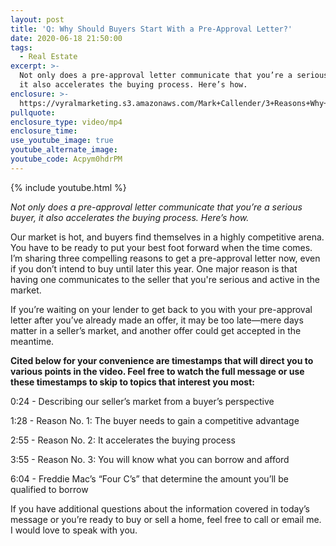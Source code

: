 ```yaml
---
layout: post
title: 'Q: Why Should Buyers Start With a Pre-Approval Letter?'
date: 2020-06-18 21:50:00
tags:
  - Real Estate
excerpt: >-
  Not only does a pre-approval letter communicate that you’re a serious buyer,
  it also accelerates the buying process. Here’s how.
enclosure: >-
  https://vyralmarketing.s3.amazonaws.com/Mark+Callender/3+Reasons+Why+Buyers+Should+Start+With+a+Pre-Approval+Letter.mp4
pullquote:
enclosure_type: video/mp4
enclosure_time:
use_youtube_image: true
youtube_alternate_image:
youtube_code: Acpym0hdrPM
---
```


{% include youtube.html %}

*Not only does a pre-approval letter communicate that you’re a serious buyer, it also accelerates the buying process. Here’s how.*

Our market is hot, and buyers find themselves in a highly competitive arena. You have to be ready to put your best foot forward when the time comes. I’m sharing three compelling reasons to get a pre-approval letter now, even if you don’t intend to buy until later this year. One major reason is that having one communicates to the seller that you're serious and active in the market.&nbsp;

If you’re waiting on your lender to get back to you with your pre-approval letter after you’ve already made an offer, it may be too late—mere days matter in a seller’s market, and another offer could get accepted in the meantime.&nbsp;

**Cited below for your convenience are timestamps that will direct you to various points in the video. Feel free to watch the full message or use these timestamps to skip to topics that interest you most:&nbsp;**

0:24 - Describing our seller’s market from a buyer’s perspective&nbsp;

1:28 - Reason No. 1: The buyer needs to gain a competitive advantage&nbsp;

2:55 - Reason No. 2: It accelerates the buying process

3:55 - Reason No. 3: You will know what you can borrow and afford&nbsp;

6:04 - Freddie Mac’s “Four C’s” that determine the amount you’ll be qualified to borrow

If you have additional questions about the information covered in today’s message or you’re ready to buy or sell a home, feel free to call or email me. I would love to speak with you.
